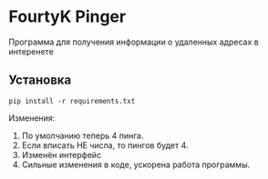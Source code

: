 # FourtyK Pinger
Программа для получения информации о удаленных адресах в интеренете

## Установка
```
pip install -r requirements.txt
```

Изменения:
1. По умолчанию теперь 4 пинга.
2. Если вписать НЕ числа, то пингов будет 4.
3. Изменён интерфейс
4. Сильные изменения в коде, ускорена работа программы.
